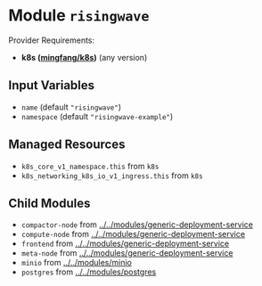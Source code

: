 
# Module `risingwave`

Provider Requirements:
* **k8s ([mingfang/k8s](https://registry.terraform.io/providers/mingfang/k8s/latest))** (any version)

## Input Variables
* `name` (default `"risingwave"`)
* `namespace` (default `"risingwave-example"`)

## Managed Resources
* `k8s_core_v1_namespace.this` from `k8s`
* `k8s_networking_k8s_io_v1_ingress.this` from `k8s`

## Child Modules
* `compactor-node` from [../../modules/generic-deployment-service](../../modules/generic-deployment-service)
* `compute-node` from [../../modules/generic-deployment-service](../../modules/generic-deployment-service)
* `frontend` from [../../modules/generic-deployment-service](../../modules/generic-deployment-service)
* `meta-node` from [../../modules/generic-deployment-service](../../modules/generic-deployment-service)
* `minio` from [../../modules/minio](../../modules/minio)
* `postgres` from [../../modules/postgres](../../modules/postgres)


